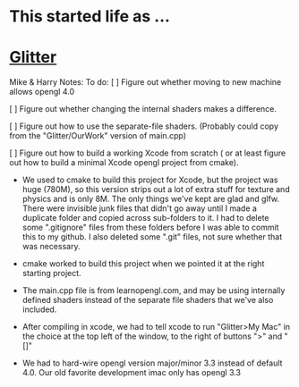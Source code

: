 # This started life as ...
# [Glitter](http://polytonic.github.io/Glitter/)


Mike & Harry Notes:
To do:
[ ] Figure out whether moving to new machine allows opengl 4.0

[ ] Figure out whether changing the internal shaders makes a difference.

[ ] Figure out how to use the separate-file shaders. (Probably could copy from the "Glitter/OurWork" version of main.cpp)

[ ] Figure out how to build a working Xcode from scratch ( or at least figure out how to build a minimal Xcode opengl project from cmake).


* We used to cmake to build this project for Xcode, but the project was huge (780M), so this version strips out a lot of extra stuff for texture and physics and is only 8M. The only things we've kept are glad and glfw. There were invisible junk files that didn't go away until I made a duplicate folder and copied across sub-folders to it. I had to delete some ".gitignore" files from these folders before I was able to commit this to my github. I also deleted some ".git" files, not sure whether that was necessary.

* cmake worked to build this project when we pointed it at the right starting project.

* The main.cpp file is from learnopengl.com, and may be using internally defined shaders instead of the separate file shaders that we've also included.

* After compiling in xcode, we had to tell xcode to run "Glitter>My Mac" in the choice at the top left of the window, to the right of buttons ">" and "[]"

* We had to hard-wire opengl version major/minor 3.3 instead of default 4.0. Our old favorite development imac only has opengl 3.3


